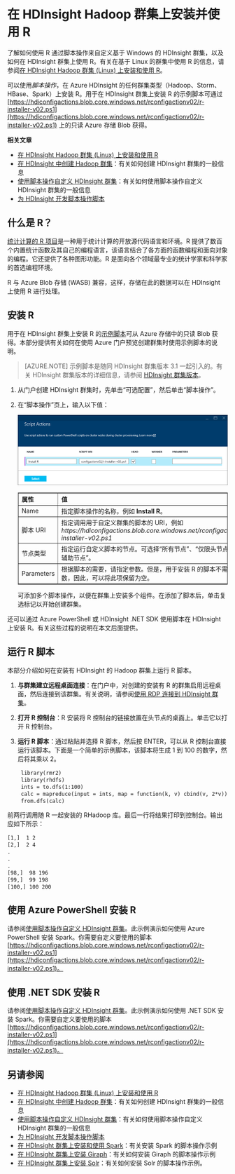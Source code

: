 <properties
    pageTitle="在 HDInsight 中使用 R 来自定义群集 | Azure"
    description="了解如何通过脚本操作安装 R，以及如何在 HDInsight 群集上使用 R。"
    services="hdinsight"
    documentationcenter=""
    tags="azure-portal"
    author="mumian"
    manager="jhubbard"
    editor="cgronlun" />
<tags
    ms.assetid="be851270-afa5-4af0-a69e-2d343a4deeb7"
    ms.service="hdinsight"
    ms.workload="big-data"
    ms.tgt_pltfrm="na"
    ms.devlang="na"
    ms.topic="article"
    ms.date="02/28/2017"
    wacn.date="04/27/2017"
    ms.author="jgao" />

# 在 HDInsight Hadoop 群集上安装并使用 R
了解如何使用 R 通过脚本操作来自定义基于 Windows 的 HDInsight 群集，以及如何在 HDInsight 群集上使用 R。有关在基于 Linux 的群集中使用 R 的信息，请参阅[在 HDInsight Hadoop 群集 (Linux) 上安装和使用 R](/documentation/articles/hdinsight-hadoop-r-scripts-linux/)。

可以使用*脚本操作*，在 Azure HDInsight 的任何群集类型（Hadoop、Storm、HBase、Spark）上安装 R。用于在 HDInsight 群集上安装 R 的示例脚本可通过 [https://hdiconfigactions.blob.core.windows.net/rconfigactionv02/r-installer-v02.ps1](https://hdiconfigactions.blob.core.windows.net/rconfigactionv02/r-installer-v02.ps1) 上的只读 Azure 存储 Blob 获得。

**相关文章**

* [在 HDInsight Hadoop 群集 (Linux) 上安装和使用 R](/documentation/articles/hdinsight-hadoop-r-scripts-linux/)
* [在 HDInsight 中创建 Hadoop 群集](/documentation/articles/hdinsight-hadoop-provision-linux-clusters/)：有关如何创建 HDInsight 群集的一般信息
* [使用脚本操作自定义 HDInsight 群集][hdinsight-cluster-customize]：有关如何使用脚本操作自定义 HDInsight 群集的一般信息
* [为 HDInsight 开发脚本操作脚本](/documentation/articles/hdinsight-hadoop-script-actions/)

## 什么是 R？
<a href="http://www.r-project.org/" target="_blank">统计计算的 R 项目</a>是一种用于统计计算的开放源代码语言和环境。R 提供了数百个内置统计函数及其自己的编程语言，该语言结合了各方面的函数编程和面向对象的编程。它还提供了各种图形功能。R 是面向各个领域最专业的统计学家和科学家的首选编程环境。

R 与 Azure Blob 存储 (WASB) 兼容，这样，存储在此的数据可以在 HDInsight 上使用 R 进行处理。

## 安装 R
用于在 HDInsight 群集上安装 R 的[示例脚本](https://hdiconfigactions.blob.core.windows.net/rconfigactionv02/r-installer-v02.ps1)可从 Azure 存储中的只读 Blob 获得。本部分提供有关如何在使用 Azure 门户预览创建群集时使用示例脚本的说明。

> [AZURE.NOTE]
示例脚本是随同 HDInsight 群集版本 3.1 一起引入的。有关 HDInsight 群集版本的详细信息，请参阅 [HDInsight 群集版本](/documentation/articles/hdinsight-component-versioning/)。
>
>

1. 从门户创建 HDInsight 群集时，先单击“可选配置”，然后单击“脚本操作”。
2. 在“脚本操作”页上，输入以下值：

    ![使用脚本操作自定义群集](./media/hdinsight-hadoop-r-scripts/hdi-r-script-action.png "使用脚本操作自定义群集")  

    <table border='1'>
        <tr><th>属性</th><th>值</th></tr>
        <tr><td>Name</td>
            <td>指定脚本操作的名称，例如 <b>Install R</b>。</td></tr>
        <tr><td>脚本 URI</td>
            <td>指定调用用于自定义群集的脚本的 URI，例如 <i>https://hdiconfigactions.blob.core.windows.net/rconfigactionv02/r-installer-v02.ps1</i></td></tr>
        <tr><td>节点类型</td>
            <td>指定运行自定义脚本的节点。可选择“所有节点”、“仅限头节点”或“仅限辅助节点”<b></b><b></b><b></b>。
        <tr><td>Parameters</td>
            <td>根据脚本的需要，请指定参数。但是，用于安装 R 的脚本不需要任何参数，因此，可以将此项保留为空。</td></tr>
    </table>

    可添加多个脚本操作，以便在群集上安装多个组件。在添加了脚本后，单击复选标记以开始创建群集。

还可以通过 Azure PowerShell 或 HDInsight .NET SDK 使用脚本在 HDInsight 上安装 R。有关这些过程的说明在本文后面提供。

## 运行 R 脚本
本部分介绍如何在安装有 HDInsight 的 Hadoop 群集上运行 R 脚本。

1. **与群集建立远程桌面连接**：在门户中，对创建的安装有 R 的群集启用远程桌面，然后连接到该群集。有关说明，请参阅[使用 RDP 连接到 HDInsight 群集](/documentation/articles/hdinsight-administer-use-management-portal/#connect-to-clusters-using-rdp)。
2. **打开 R 控制台**：R 安装将 R 控制台的链接放置在头节点的桌面上。单击它以打开 R 控制台。
3. **运行 R 脚本**：通过粘贴并选择 R 脚本，然后按 ENTER，可以从 R 控制台直接运行该脚本。下面是一个简单的示例脚本，该脚本将生成 1 到 100 的数字，然后将其乘以 2。

        library(rmr2)
        library(rhdfs)
        ints = to.dfs(1:100)
        calc = mapreduce(input = ints, map = function(k, v) cbind(v, 2*v))
        from.dfs(calc)

前两行调用随 R 一起安装的 RHadoop 库。最后一行将结果打印到控制台。输出应如下所示：

    [1,]  1 2
    [2,]  2 4
    .
    .
    .
    [98,]  98 196
    [99,]  99 198
    [100,] 100 200

## 使用 Azure PowerShell 安装 R
请参阅[使用脚本操作自定义 HDInsight 群集](/documentation/articles/hdinsight-hadoop-customize-cluster/#call-scripts-using-azure-powershell)。此示例演示如何使用 Azure PowerShell 安装 Spark。你需要自定义要使用的脚本 [https://hdiconfigactions.blob.core.windows.net/rconfigactionv02/r-installer-v02.ps1](https://hdiconfigactions.blob.core.windows.net/rconfigactionv02/r-installer-v02.ps1)。

## 使用 .NET SDK 安装 R
请参阅[使用脚本操作自定义 HDInsight 群集](/documentation/articles/hdinsight-hadoop-customize-cluster/#call-scripts-using-azure-powershell)。此示例演示如何使用 .NET SDK 安装 Spark。你需要自定义要使用的脚本 [https://hdiconfigactions.blob.core.windows.net/rconfigactionv02/r-installer-v02.ps1](https://hdiconfigactions.blob.core.windows.net/rconfigactionv02/r-installer-v02.ps1)。

## 另请参阅
* [在 HDInsight Hadoop 群集 (Linux) 上安装和使用 R](/documentation/articles/hdinsight-hadoop-r-scripts-linux/)
* [在 HDInsight 中创建 Hadoop 群集](/documentation/articles/hdinsight-hadoop-provision-linux-clusters/)：有关如何创建 HDInsight 群集的一般信息
* [使用脚本操作自定义 HDInsight 群集][hdinsight-cluster-customize]：有关如何使用脚本操作自定义 HDInsight 群集的一般信息
* [为 HDInsight 开发脚本操作脚本](/documentation/articles/hdinsight-hadoop-script-actions/)
* [在 HDInsight 群集上安装和使用 Spark][hdinsight-install-spark]：有关安装 Spark 的脚本操作示例
* [在 HDInsight 群集上安装 Giraph](/documentation/articles/hdinsight-hadoop-giraph-install/)：有关如何安装 Giraph 的脚本操作示例
* [在 HDInsight 群集上安装 Solr](/documentation/articles/hdinsight-hadoop-solr-install-linux/)：有关如何安装 Solr 的脚本操作示例。

[powershell-install-configure]: https://docs.microsoft.com/powershell/azureps-cmdlets-docs
[hdinsight-provision]: /documentation/articles/hdinsight-hadoop-provision-linux-clusters/
[hdinsight-cluster-customize]: /documentation/articles/hdinsight-hadoop-customize-cluster-linux/
[hdinsight-install-spark]: /documentation/articles/hdinsight-apache-spark-jupyter-spark-sql/

<!---HONumber=Mooncake_0120_2017-->
<!--Update_Description: update from ASM to ARM-->
